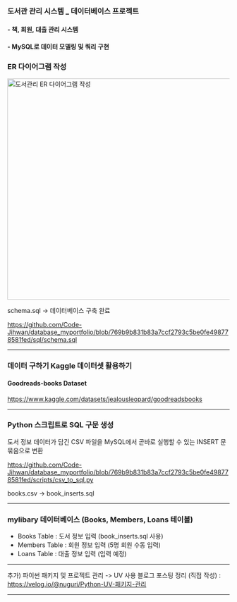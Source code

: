### 도서관 관리 시스템 _ 데이터베이스 프로젝트
#### - 책, 회원, 대출 관리 시스템
#### - MySQL로 데이터 모델링 및 쿼리 구현

### ER 다이어그램 작성
<img width="1465" height="502" alt="도서관리 ER 다이어그램 작성" src="https://github.com/user-attachments/assets/e43cf181-fa07-4721-8e56-20257ea446e3" />


schema.sql -> 데이터베이스 구축 완료

https://github.com/Code-Jihwan/database_myportfolio/blob/769b9b831b83a7ccf2793c5be0fe498778581fed/sql/schema.sql

***

### 데이터 구하기 Kaggle 데이터셋 활용하기
#### Goodreads-books Dataset
https://www.kaggle.com/datasets/jealousleopard/goodreadsbooks

***

### Python 스크립트로 SQL 구문 생성
도서 정보 데이터가 담긴 CSV 파일을 MySQL에서 곧바로 실행할 수 있는 INSERT 문 묶음으로 변환

https://github.com/Code-Jihwan/database_myportfolio/blob/769b9b831b83a7ccf2793c5be0fe498778581fed/scripts/csv_to_sql.py

books.csv -> book_inserts.sql

***

### mylibary 데이터베이스 (Books, Members, Loans 테이블)
- Books Table : 도서 정보 입력 (book_inserts.sql 사용)
- Members Table : 회원 정보 입력 (5명 회원 수동 입력)
- Loans Table : 대출 정보 입력 (입력 예정)

***

추가) 파이썬 패키지 및 프로젝트 관리 -> UV 사용
블로그 포스팅 정리 (직접 작성) : https://velog.io/@nuguri/Python-UV-패키지-관리

***
